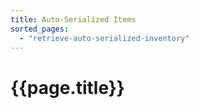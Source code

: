 ```yaml
---
title: Auto-Serialized Items
sorted_pages:
  - "retrieve-auto-serialized-inventory"
---
```

# {{page.title}}
